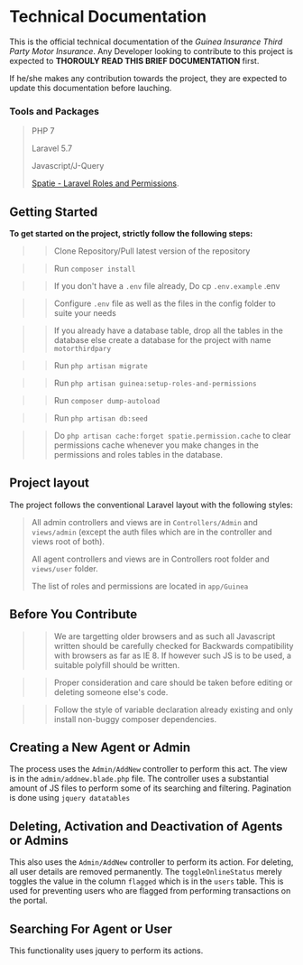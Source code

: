 
# Technical Documentation

This is the official technical documentation of the *Guinea Insurance Third Party Motor Insurance*.
Any Developer looking to contribute to this project is expected to **THOROULY READ THIS BRIEF DOCUMENTATION** first.

If he/she makes any contribution towards the project, they are expected to update this documentation before lauching.

### Tools and Packages
> PHP 7
>
> Laravel 5.7 
>
> Javascript/J-Query
>
>[ Spatie - Laravel Roles and Permissions](https://github.com/spatie/laravel-permission).


 
## Getting Started

**To get started on the project, strictly follow the following steps:**

>> Clone Repository/Pull latest version of the repository

>> Run ``composer install``

>> If you don't have a `.env` file already, Do cp `.env.example` .env

>> Configure `.env` file as well as the files in the config folder to suite your needs


>> If you already have a database table, drop all the tables in the database else create a database for the project with name `motorthirdpary`

>> Run `php artisan migrate`
 
>> Run `php artisan guinea:setup-roles-and-permissions`

>> Run `composer dump-autoload`

>> Run `php artisan db:seed`

>> Do `php artisan cache:forget spatie.permission.cache` to clear permissions cache whenever you make changes in the permissions and roles tables in the database. 

## Project layout
The project follows the conventional Laravel layout with the following styles:
>All admin controllers and views are in `Controllers/Admin` and `views/admin` (except the auth files which are in the controller and views root of both).
>
>All agent controllers and views are in Controllers root folder and `views/user` folder.
>
> The list of roles and permissions are located in `app/Guinea`
>

## Before You Contribute
>> We are targetting older browsers and as such all Javascript written should be carefully checked for Backwards compatibility with browsers as far as IE 8. If however such JS is to be used, a suitable polyfill should be written.

>> Proper consideration and care should be taken before editing or deleting someone else's code.

>> Follow the style of variable declaration already existing and only install non-buggy composer dependencies.


## Creating a New Agent or Admin
The process uses the `Admin/AddNew` controller to perform this act. The view is in the `admin/addnew.blade.php` file.
The controller uses a substantial amount of JS files to perform some of its searching and filtering.
Pagination is done using `jquery datatables`

## Deleting, Activation and Deactivation of Agents or Admins
This also uses the `Admin/AddNew` controller to perform its action. For deleting, all user details are removed permanently.
The `toggleOnlineStatus` merely toggles the value in the column `flagged` which is in the `users` table. This is used for preventing users who are flagged from performing transactions on the portal.

## Searching For Agent or User
This functionality uses jquery to perform its actions.

